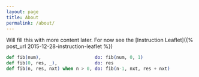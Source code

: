 ```yaml
---
layout: page
title: About
permalink: /about/
---
```


Will fill this with more content later. For now see the [Instruction Leaflet]({% post_url 2015-12-28-instruction-leaflet %})

```Elixir title: "Why not?"
def fib(num),                    do: fib(num, 0, 1)
def fib(0, res, _),              do: res
def fib(n, res, nxt) when n > 0, do: fib(n-1, nxt, res + nxt)
```
